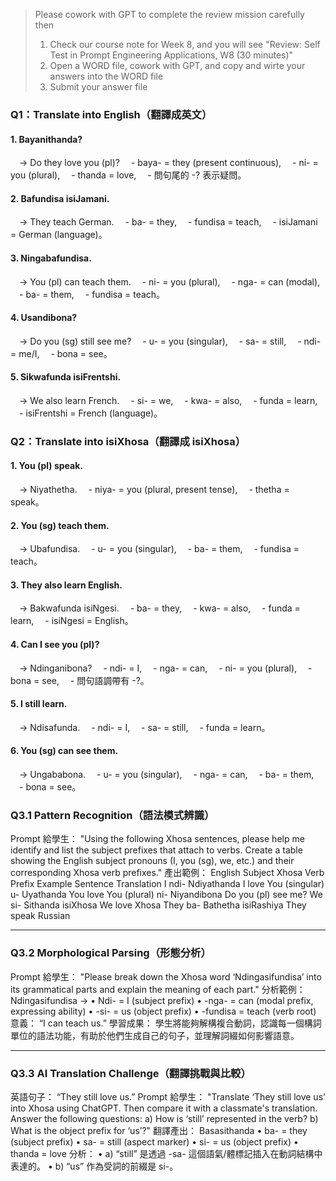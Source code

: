 >  Please cowork with GPT to complete the review mission carefully then 
> 1. Check our course note for Week 8, and you will see "Review: Self Test in Prompt Engineering Applications, W8 (30 minutes)"
> 2. Open a WORD file, cowork with GPT, and copy and wirte your answers into the WORD file
> 3. Submit your answer file

### Q1：Translate into English（翻譯成英文）
#### 1.	Bayanithanda?
　→ Do they love you (pl)?
　- baya- = they (present continuous),
　- ni- = you (plural),
　- thanda = love,
　- 問句尾的 -? 表示疑問。
#### 2.	Bafundisa isiJamani.
　→ They teach German.
　- ba- = they,
　- fundisa = teach,
　- isiJamani = German (language)。
#### 3.	Ningabafundisa.
　→ You (pl) can teach them.
　- ni- = you (plural),
　- nga- = can (modal),
　- ba- = them,
　- fundisa = teach。
#### 4.	Usandibona?
　→ Do you (sg) still see me?
　- u- = you (singular),
　- sa- = still,
　- ndi- = me/I,
　- bona = see。
#### 5.	Sikwafunda isiFrentshi.
　→ We also learn French.
　- si- = we,
　- kwa- = also,
　- funda = learn,
　- isiFrentshi = French (language)。

### Q2：Translate into isiXhosa（翻譯成 isiXhosa）
#### 1.	You (pl) speak.
　→ Niyathetha.
　- niya- = you (plural, present tense),
　- thetha = speak。
#### 2.	You (sg) teach them.
　→ Ubafundisa.
　- u- = you (singular),
　- ba- = them,
　- fundisa = teach。
#### 3.	They also learn English.
　→ Bakwafunda isiNgesi.
　- ba- = they,
　- kwa- = also,
　- funda = learn,
　- isiNgesi = English。
#### 4.	Can I see you (pl)?
　→ Ndinganibona?
　- ndi- = I,
　- nga- = can,
　- ni- = you (plural),
　- bona = see,
　- 問句語調帶有 -?。
#### 5.	I still learn.
　→ Ndisafunda.
　- ndi- = I,
　- sa- = still,
　- funda = learn。
#### 6.	You (sg) can see them.
　→ Ungababona.
　- u- = you (singular),
　- nga- = can,
　- ba- = them,
　- bona = see。

###  Q3.1 Pattern Recognition（語法模式辨識）
Prompt 給學生：
"Using the following Xhosa sentences, please help me identify and list the subject prefixes that attach to verbs. Create a table showing the English subject pronouns (I, you (sg), we, etc.) and their corresponding Xhosa verb prefixes."
產出範例：
English Subject	Xhosa Verb Prefix	Example Sentence	Translation
I	ndi-	Ndiyathanda	I love
You (singular)	u-	Uyathanda	You love
You (plural)	ni-	Niyandibona	Do you (pl) see me?
We	si-	Sithanda isiXhosa	We love Xhosa
They	ba-	Bathetha isiRashiya	They speak Russian
________________________________________
###  Q3.2 Morphological Parsing（形態分析）
Prompt 給學生：
"Please break down the Xhosa word ‘Ndingasifundisa’ into its grammatical parts and explain the meaning of each part."
分析範例：
Ndingasifundisa →
•	Ndi- = I (subject prefix)
•	-nga- = can (modal prefix, expressing ability)
•	-si- = us (object prefix)
•	-fundisa = teach (verb root)
意義：
“I can teach us.”
學習成果： 學生將能夠解構複合動詞，認識每一個構詞單位的語法功能，有助於他們生成自己的句子，並理解詞綴如何影響語意。
________________________________________
### Q3.3 AI Translation Challenge（翻譯挑戰與比較）
英語句子：
“They still love us.”
Prompt 給學生：
"Translate ‘They still love us’ into Xhosa using ChatGPT. Then compare it with a classmate's translation. Answer the following questions:
a) How is ‘still’ represented in the verb?
b) What is the object prefix for ‘us’?"
 翻譯產出：
Basasithanda
•	ba- = they (subject prefix)
•	sa- = still (aspect marker)
•	si- = us (object prefix)
•	thanda = love
分析：
•	a) “still” 是透過 -sa- 這個語氣/體標記插入在動詞結構中表達的。
•	b) “us” 作為受詞的前綴是 si-。


